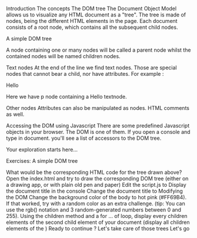 Introduction
The concepts
The DOM tree
The Document Object Model allows us to visualize any HTML document as a "tree". The tree is made of nodes, being the different HTML elements in the page. Each document consists of a root node, which contains all the subsequent child nodes.

A simple DOM tree

A node containing one or many nodes will be called a parent node whilst the contained nodes will be named children nodes.

Text nodes
At the end of the line we find text nodes. Those are special nodes that cannot bear a child, nor have attributes. For example :

<p>Hello</p>
Here we have p node containing a Hello textnode.

Other nodes
Attributes can also be manipulated as nodes. HTML comments as well.

Accessing the DOM using Javascript
There are some predefined Javascript objects in your browser. The DOM is one of them. If you open a console and type in document. you'll see a list of accessors to the DOM tree.

Your exploration starts here...

Exercises:
A simple DOM tree

What would be the corresponding HTML code for the tree drawn above?
Open the index.html and try to draw the corresponding DOM tree (either on a drawing app, or with plain old pen and paper)
Edit the script.js to
Display the document title in the console
Change the document title to Modifying the DOM
Change the background color of the body to hot pink (#FF69B4). If that worked, try with a random color as an extra challenge. (tip: You can use the rgb() notation and 3 random-generated numbers between 0 and 255).
Using the children method and a for ... of loop, display every children elements of the second child element of your document (display all children elements of the <body>)
Ready to continue ? Let's take care of those trees
Let's go